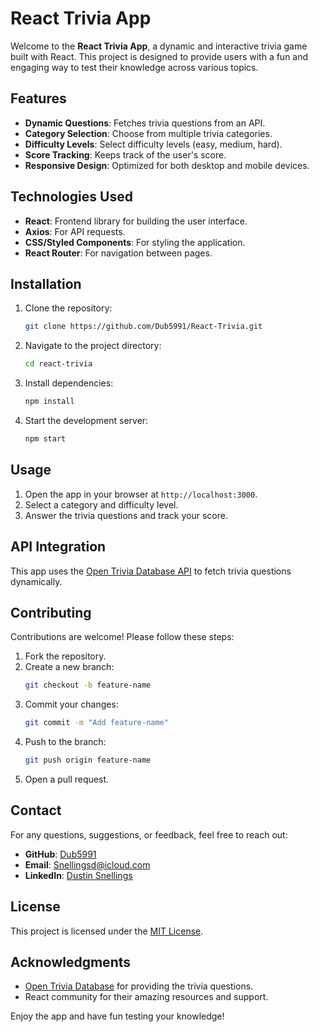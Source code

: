 # React Trivia App

Welcome to the **React Trivia App**, a dynamic and interactive trivia game built with React. This project is designed to provide users with a fun and engaging way to test their knowledge across various topics.

## Features

- **Dynamic Questions**: Fetches trivia questions from an API.
- **Category Selection**: Choose from multiple trivia categories.
- **Difficulty Levels**: Select difficulty levels (easy, medium, hard).
- **Score Tracking**: Keeps track of the user's score.
- **Responsive Design**: Optimized for both desktop and mobile devices.

## Technologies Used

- **React**: Frontend library for building the user interface.
- **Axios**: For API requests.
- **CSS/Styled Components**: For styling the application.
- **React Router**: For navigation between pages.

## Installation

1. Clone the repository:
    ```bash
    git clone https://github.com/Dub5991/React-Trivia.git
    ```
2. Navigate to the project directory:
    ```bash
    cd react-trivia
    ```
3. Install dependencies:
    ```bash
    npm install
    ```
4. Start the development server:
    ```bash
    npm start
    ```

## Usage

1. Open the app in your browser at `http://localhost:3000`.
2. Select a category and difficulty level.
3. Answer the trivia questions and track your score.

## API Integration

This app uses the [Open Trivia Database API](https://opentdb.com/) to fetch trivia questions dynamically.

## Contributing

Contributions are welcome! Please follow these steps:

1. Fork the repository.
2. Create a new branch:
    ```bash
    git checkout -b feature-name
    ```
3. Commit your changes:
    ```bash
    git commit -m "Add feature-name"
    ```
4. Push to the branch:
    ```bash
    git push origin feature-name
    ```
5. Open a pull request.

## Contact

For any questions, suggestions, or feedback, feel free to reach out:

- **GitHub**: [Dub5991](https://github.com/Dub5991)
- **Email**: [Snellingsd@icloud.com](mailto:Snellingsd@icloud.com)
- **LinkedIn**: [Dustin Snellings](https://www.linkedin.com/in/dustin-snellings-8385ba274/)
## License

This project is licensed under the [MIT License](LICENSE).

## Acknowledgments

- [Open Trivia Database](https://opentdb.com/) for providing the trivia questions.
- React community for their amazing resources and support.

Enjoy the app and have fun testing your knowledge!
